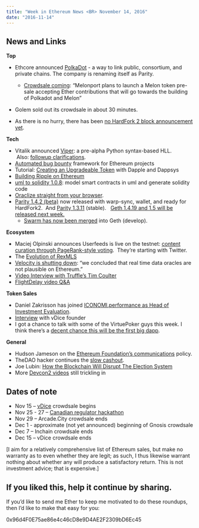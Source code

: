 ```yaml
---
title: "Week in Ethereum News <BR> November 14, 2016"
date: "2016-11-14"
---
```


## News and Links

**Top**  

- Ethcore announced [PolkaDot](https://t.umblr.com/redirect?z=https%3A%2F%2Fgithub.com%2Fpolkadot-io%2Fpolkadotpaper&t=YjQyYzdhNmE5MjE1NjNmNTZkOTY4ZDY4Yzg0NzExMzc0ZGZmY2ExZSxZbWJvSTJmVg%3D%3D&b=t%3AQ8svKXOQOFn4j1wJ-IeWRA&p=https%3A%2F%2Fwww.weekinethereum.com%2Fpost%2F155124411073%2Fnovember-14-2016&m=0) - a way to link public, consortium, and private chains. The company is renaming itself as Parity.
    - [Crowdsale coming](https://t.umblr.com/redirect?z=http%3A%2F%2Fwww.the-blockchain.com%2F2016%2F11%2F14%2Fgavin-wood-cuts-tech-deal-with-melonport-on-cryptofinancing-hedge-fund-development-ico-slated%2F&t=N2NlMTY0YzZlNjBjMTk2MzBlZDM0OTE0ZDUyMmI2OTVlZWU0NDZkZSxZbWJvSTJmVg%3D%3D&b=t%3AQ8svKXOQOFn4j1wJ-IeWRA&p=https%3A%2F%2Fwww.weekinethereum.com%2Fpost%2F155124411073%2Fnovember-14-2016&m=0): “Melonport plans to launch a Melon token pre-sale accepting Ether contributions that will go towards the building of Polkadot and Melon”  
        
- Golem sold out its crowdsale in about 30 minutes.
- As there is no hurry, there has been [no HardFork 2 block announcement yet](https://t.umblr.com/redirect?z=https%3A%2F%2Fwww.reddit.com%2Fr%2Fethereum%2Fcomments%2F5afory%2Fupdate_hard_fork_block_number_delay_10312016%2Fd9qv1l1%2F&t=NWY3ZDA4YjgxMDViNmMyZTgyYWZhYmFmOWUwOWI3Yzk1YzI4ZWJmYyxZbWJvSTJmVg%3D%3D&b=t%3AQ8svKXOQOFn4j1wJ-IeWRA&p=https%3A%2F%2Fwww.weekinethereum.com%2Fpost%2F155124411073%2Fnovember-14-2016&m=0).

**Tech**

- Vitalik announced [Viper](https://t.umblr.com/redirect?z=http%3A%2F%2Fgithub.com%2Fethereum%2Fviper&t=OTQ0ZjAzZTVjZDI0MzFkOGFiM2U1MDc0ZTE4NDcwZWQ2M2QyZDQ4MixZbWJvSTJmVg%3D%3D&b=t%3AQ8svKXOQOFn4j1wJ-IeWRA&p=https%3A%2F%2Fwww.weekinethereum.com%2Fpost%2F155124411073%2Fnovember-14-2016&m=0): a pre-alpha Python syntax-based HLL.  Also: [followup clarifications](https://t.umblr.com/redirect?z=https%3A%2F%2Fwww.reddit.com%2Fr%2Fethereum%2Fcomments%2F5cpplr%2Fa_few_clarifications_on_viper_serpent_and_hlls%2F&t=Mzg4MTY1NDI4MDMzNTI4NTY2YTRiYWZhZWFjYTk2MzBlOTExMDAwYyxZbWJvSTJmVg%3D%3D&b=t%3AQ8svKXOQOFn4j1wJ-IeWRA&p=https%3A%2F%2Fwww.weekinethereum.com%2Fpost%2F155124411073%2Fnovember-14-2016&m=0).
- [Automated bug bounty](https://t.umblr.com/redirect?z=https%3A%2F%2Fgithub.com%2Frmerom%2FPutYourMoneyWhereYourContractIs&t=NWQ1MjE4YmNlZWU1ZTAxYjJiY2JkNDYwMjQwODFlYmFjYzM2ZWUwYyxZbWJvSTJmVg%3D%3D&b=t%3AQ8svKXOQOFn4j1wJ-IeWRA&p=https%3A%2F%2Fwww.weekinethereum.com%2Fpost%2F155124411073%2Fnovember-14-2016&m=0) framework for Ethereum projects
- Tutorial: [Creating an Upgradeable Token](https://t.umblr.com/redirect?z=http%3A%2F%2Fblog.nexusdev.us%2Fdapple-tutorial%2F&t=ZTRkNjhkMTdlYjFlMjY0NzVlMzZiN2FkNjJmYzBiYjExYWQ0MTNjZixZbWJvSTJmVg%3D%3D&b=t%3AQ8svKXOQOFn4j1wJ-IeWRA&p=https%3A%2F%2Fwww.weekinethereum.com%2Fpost%2F155124411073%2Fnovember-14-2016&m=0) with Dapple and Dappsys
- [Building Ripple on Ethereum](https://t.umblr.com/redirect?z=http%3A%2F%2Fblockchainers.org%2Findex.php%2F2016%2F11%2F13%2Frebuilding-ripple-on-ethereum%2F&t=M2E4MTRmYjQ1NDliMDI1MDExMGYyMGZiMjk0NTMxZjUzYmIzMTQ2NSxZbWJvSTJmVg%3D%3D&b=t%3AQ8svKXOQOFn4j1wJ-IeWRA&p=https%3A%2F%2Fwww.weekinethereum.com%2Fpost%2F155124411073%2Fnovember-14-2016&m=0)
- [uml to solidity 1.0.8](https://t.umblr.com/redirect?z=https%3A%2F%2Fwww.reddit.com%2Fr%2Fethereum%2Fcomments%2F5cn5el%2Fuml_to_solidity_108%2F&t=YTdlYTg1NWE5NjIwYjMyZmY5OTc0NGM3MTVmZDZmNWY4ZTM1NmMwNSxZbWJvSTJmVg%3D%3D&b=t%3AQ8svKXOQOFn4j1wJ-IeWRA&p=https%3A%2F%2Fwww.weekinethereum.com%2Fpost%2F155124411073%2Fnovember-14-2016&m=0): model smart contracts in uml and generate solidity code
- [Oraclize straight from your browser](https://twitter.com/ethchris/status/796045291862577152).
- [Parity 1.4.2 (beta)](https://t.umblr.com/redirect?z=https%3A%2F%2Fgithub.com%2Fethcore%2Fparity%2Freleases%2Ftag%2Fv1.4.2&t=NTA1OThmMGQ1NTU3MDJmZjIwY2JhZDk5ZjEyMjU4MmMyYjk3YjQwYSxZbWJvSTJmVg%3D%3D&b=t%3AQ8svKXOQOFn4j1wJ-IeWRA&p=https%3A%2F%2Fwww.weekinethereum.com%2Fpost%2F155124411073%2Fnovember-14-2016&m=0) now released with warp-sync, wallet, and ready for HardFork2.  And [Parity 1.3.11](https://t.umblr.com/redirect?z=https%3A%2F%2Fgithub.com%2Fethcore%2Fparity%2Freleases%2Ftag%2Fv1.3.11&t=Mzc4YzcwZjU1ZjkwMDNjZDM5YTc0YTMwYjQ1NWM1M2RjMmM3MDhhZixZbWJvSTJmVg%3D%3D&b=t%3AQ8svKXOQOFn4j1wJ-IeWRA&p=https%3A%2F%2Fwww.weekinethereum.com%2Fpost%2F155124411073%2Fnovember-14-2016&m=0) (stable).   [Geth 1.4.19 and 1.5 will be released next week.](https://twitter.com/jeffehh/status/797736344852303872)
    - [Swarm has now been merged](https://t.umblr.com/redirect?z=https%3A%2F%2Fgithub.com%2Fethereum%2Fgo-ethereum%2Fissues%2F2961&t=NWU1MTNlZWQxY2ViMGQ3YTZlZjEzNWQwYTZlZWRiNDFhOTczODNhNCxZbWJvSTJmVg%3D%3D&b=t%3AQ8svKXOQOFn4j1wJ-IeWRA&p=https%3A%2F%2Fwww.weekinethereum.com%2Fpost%2F155124411073%2Fnovember-14-2016&m=0) into Geth (develop).  
        

**Ecosystem**

- Maciej Olpinski announces Userfeeds is live on the testnet: [content curation through PageRank-style voting](https://t.umblr.com/redirect?z=https%3A%2F%2Fmedium.com%2Fuserfeeds%2Fbuilding-google-for-the-economic-web-on-the-ethereum-blockchain-de27cb3d23b&t=YWQyN2NhY2U5ODAxMDQyNjhmN2Y3OTZkZjkyYzk0ZTRmMTQwMDAyNCxZbWJvSTJmVg%3D%3D&b=t%3AQ8svKXOQOFn4j1wJ-IeWRA&p=https%3A%2F%2Fwww.weekinethereum.com%2Fpost%2F155124411073%2Fnovember-14-2016&m=0).  They’re starting with Twitter.
- The [Evolution of RexMLS](https://t.umblr.com/redirect?z=http%3A%2F%2Fdukelong.com%2Fthe-evolution-of-rex-prototypes-seed-rounds-and-beta%2F&t=YzI2ZGM1MDY5N2NkNjMyMDE0NWVlZGJjYzFlNTJkZTc4MWM2MTc2ZixZbWJvSTJmVg%3D%3D&b=t%3AQ8svKXOQOFn4j1wJ-IeWRA&p=https%3A%2F%2Fwww.weekinethereum.com%2Fpost%2F155124411073%2Fnovember-14-2016&m=0)
- [Velocity is shutting down](https://t.umblr.com/redirect?z=http%3A%2F%2Fblog.velocity.technology%2Fvelocity-is-shutting-down%2F&t=MzcwZWM1ODgzODk1YWQwNjRjZDEwNGFhYmZiZWEwMTdmMzFjNTk2OCxZbWJvSTJmVg%3D%3D&b=t%3AQ8svKXOQOFn4j1wJ-IeWRA&p=https%3A%2F%2Fwww.weekinethereum.com%2Fpost%2F155124411073%2Fnovember-14-2016&m=0): “we concluded that real time data oracles are not plausible on Ethereum.”
- [Video Interview with Truffle’s Tim Coulter](https://t.umblr.com/redirect?z=https%3A%2F%2Fwww.youtube.com%2Fwatch%3Fv%3D9EsKNsHNP3g&t=MjFkM2E0ZDIzY2M0MzEwYmRkOWRkNzkyY2VkYzJhYWY4M2QwNDJjMyxZbWJvSTJmVg%3D%3D&b=t%3AQ8svKXOQOFn4j1wJ-IeWRA&p=https%3A%2F%2Fwww.weekinethereum.com%2Fpost%2F155124411073%2Fnovember-14-2016&m=0)
- [FlightDelay video Q&A](https://t.umblr.com/redirect?z=https%3A%2F%2Fwww.youtube.com%2Fwatch%3Fv%3DbaRg0iCPrK8&t=NDVmNjJlNDhlYzMyZDhmMzA0NmM5ZmRiZDk1OGNhZmY3OTE2MzdkNSxZbWJvSTJmVg%3D%3D&b=t%3AQ8svKXOQOFn4j1wJ-IeWRA&p=https%3A%2F%2Fwww.weekinethereum.com%2Fpost%2F155124411073%2Fnovember-14-2016&m=0)

**Token Sales**  

- Daniel Zakrisson has joined [ICONOMI.performance as Head of Investment Evaluation](https://t.umblr.com/redirect?z=https%3A%2F%2Fmedium.com%2Ficonominet%2Ficonomi-performance-fund-is-launched-with-the-first-investment-588ea41e95ab&t=MzM5YmNiZDUzY2M3ZWZhMmFhYmM4NDc4YWY2NzEzZWE1ODNhZWQ0OSxZbWJvSTJmVg%3D%3D&b=t%3AQ8svKXOQOFn4j1wJ-IeWRA&p=https%3A%2F%2Fwww.weekinethereum.com%2Fpost%2F155124411073%2Fnovember-14-2016&m=0).
- [Interview](https://t.umblr.com/redirect?z=http%3A%2F%2Fblog.coinschedule.com%2Fico-spotlight-interview-with-steve-sager-from-vdice%2F&t=OWE4MWY1ZDhhZTNmOTYzMzJiYTlhNWYyOTVhOTExZmU0MDEzZGIyZCxZbWJvSTJmVg%3D%3D&b=t%3AQ8svKXOQOFn4j1wJ-IeWRA&p=https%3A%2F%2Fwww.weekinethereum.com%2Fpost%2F155124411073%2Fnovember-14-2016&m=0) with vDice founder
- I got a chance to talk with some of the VirtuePoker guys this week. I think there’s a [decent chance this will be the first big dapp](https://t.umblr.com/redirect?z=http%3A%2F%2Fwww.evanvanness.com%2Fpost%2F150000659151%2Fwhats-happening-in-ethereum-issue-2-82816&t=NjkzOWJjNDZmNzZiYTZiYTdkN2NkMjJiM2Y5MGQ1NDJlMzkxYjkzZCxZbWJvSTJmVg%3D%3D&b=t%3AQ8svKXOQOFn4j1wJ-IeWRA&p=https%3A%2F%2Fwww.weekinethereum.com%2Fpost%2F155124411073%2Fnovember-14-2016&m=0).

**General**

- Hudson Jameson on the [Ethereum Foundation’s communications](https://t.umblr.com/redirect?z=https%3A%2F%2Fwww.reddit.com%2Fr%2Fethereum%2Fcomments%2F5cnctd%2Fin_response_to_recent_criticism_of_ethereum%2F&t=OWJjMjI5ZmM4MjlkY2FkZmY4ZDE5ZTk2NmYyMWEyNGI2OWQyNjQzMCxZbWJvSTJmVg%3D%3D&b=t%3AQ8svKXOQOFn4j1wJ-IeWRA&p=https%3A%2F%2Fwww.weekinethereum.com%2Fpost%2F155124411073%2Fnovember-14-2016&m=0) policy.
- TheDAO hacker continues the [slow cashout](https://t.umblr.com/redirect?z=https%3A%2F%2Fwww.reddit.com%2Fr%2Fethereum%2Fcomments%2F5ctpjp%2Fsome_movement_on_the_daos_hacker_booty_account%2F&t=YWJhOTkwN2MwMTI3MDc3N2Y5NzVhZjBmN2E2ZGU5ODZhMzJhZTA5NixZbWJvSTJmVg%3D%3D&b=t%3AQ8svKXOQOFn4j1wJ-IeWRA&p=https%3A%2F%2Fwww.weekinethereum.com%2Fpost%2F155124411073%2Fnovember-14-2016&m=0).
- Joe Lubin: [How the Blockchain Will Disrupt The Election System](https://t.umblr.com/redirect?z=https%3A%2F%2Fmedium.com%2Fconsensys-media%2Fthis-is-how-the-blockchain-will-disrupt-the-election-system-4e988d1d7d8f&t=ZmI0ZjY2Y2RjMWMwNDI5ODE3ZGI2Y2U0NDgwNjkxZDI0OGJhZGQ5ZCxZbWJvSTJmVg%3D%3D&b=t%3AQ8svKXOQOFn4j1wJ-IeWRA&p=https%3A%2F%2Fwww.weekinethereum.com%2Fpost%2F155124411073%2Fnovember-14-2016&m=0)
- More [Devcon2 videos](https://t.umblr.com/redirect?z=https%3A%2F%2Fwww.youtube.com%2Fchannel%2FUCNOfzGXD_C9YMYmnefmPH0g&t=ZTM4MTc1NzI4ZGE1NDc2MmJmNjUyOWE4NjFhZTIyYjdkZTA3NWNkZSxZbWJvSTJmVg%3D%3D&b=t%3AQ8svKXOQOFn4j1wJ-IeWRA&p=https%3A%2F%2Fwww.weekinethereum.com%2Fpost%2F155124411073%2Fnovember-14-2016&m=0) still trickling in

## Dates of note  

- Nov 15 – [vDice](https://t.umblr.com/redirect?z=http%3A%2F%2Fcrowdsale.vdice.io%2F&t=ZmJjMjE0MWQ3NmI1NWZjM2I3ZTRmNDk1ZTUxYmM1YWEwMzA5MTU4MixZbWJvSTJmVg%3D%3D&b=t%3AQ8svKXOQOFn4j1wJ-IeWRA&p=https%3A%2F%2Fwww.weekinethereum.com%2Fpost%2F155124411073%2Fnovember-14-2016&m=0) crowdsale begins
- Nov 25 - 27 – [Canadian regulator hackathon](https://t.umblr.com/redirect?z=http%3A%2F%2Fwww.osc.gov.on.ca%2Fen%2Freghackto.htm&t=MGJkZTk2MjMzMzI0YTcxYmJmMDY1ZDczZmY4NWJiYjQ1MDc0MzE2YixZbWJvSTJmVg%3D%3D&b=t%3AQ8svKXOQOFn4j1wJ-IeWRA&p=https%3A%2F%2Fwww.weekinethereum.com%2Fpost%2F155124411073%2Fnovember-14-2016&m=0)
- Nov 29 – Arcade.City crowdsale ends
- Dec 1 - approximate (not yet announced) beginning of Gnosis crowdsale
- Dec 7 – Inchain crowdsale ends
- Dec 15 – vDice crowdsale ends

\[I aim for a relatively comprehensive list of Ethereum sales, but make no warranty as to even whether they are legit; as such, I thus likewise warrant nothing about whether any will produce a satisfactory return. This is not investment advice; that is expensive.\]     

## If you liked this, help it continue by sharing.

If you’d like to send me Ether to keep me motivated to do these roundups, then I’d like to make that easy for you:

0x96d4F0E75ae86e4c46cD8e9D4AE2F2309bD6Ec45
